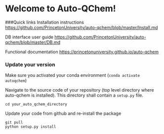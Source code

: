 # Welcome to Auto-QChem!

###Quick links
Installation instructions https://github.com/PrincetonUniversity/auto-qchem/blob/master/Install.md

DB interface user guide https://github.com/PrincetonUniversity/auto-qchem/blob/master/DB.md

Functional documentation https://princetonuniversity.github.io/auto-qchem

### Update your version

Make sure you activated your conda environment (```conda activate autoqchem```)

Navigate to the source code of your repository (top level directory where auto-qchem is installed). This 
directory shall contain a ```setup.py``` file.

```
cd your_auto_qchem_directory
```

Update your code from github and re-install the package

```
git pull
python setup.py install
```


